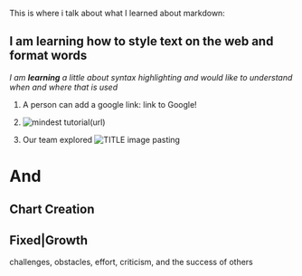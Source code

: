 This is where i talk about what I learned about markdown:
## I am learning how to style text on the web and format words

*I am **learning** a little about syntax highlighting and would like to understand when and where that is used*

1. A person can add a google link: link to Google!


1. ![mindest tutorial](/https://images.app.goo.gl/KL1McH3K3H8MyxtJ7)(url)
  
1. Our team explored
  ![TITLE](URL) image pasting
  
  # And #
  ## Chart Creation 
  
  Fixed|Growth
  ----
  challenges,
  obstacles, 
  effort,
  criticism, and the
  success of others
  
  
